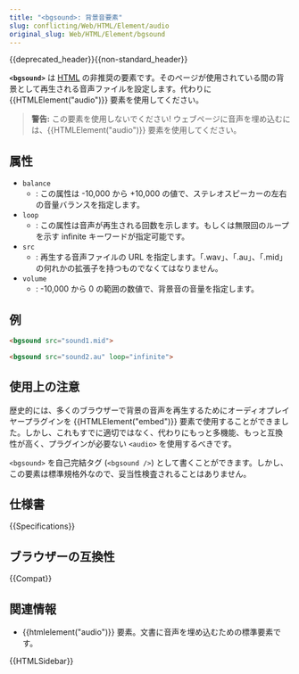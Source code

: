 ```yaml
---
title: "<bgsound>: 背景音要素"
slug: conflicting/Web/HTML/Element/audio
original_slug: Web/HTML/Element/bgsound
---
```


{{deprecated_header}}{{non-standard_header}}

**`<bgsound>`** は [HTML](/ja/docs/Web/HTML) の非推奨の要素です。そのページが使用されている間の背景として再生される音声ファイルを設定します。代わりに {{HTMLElement("audio")}} 要素を使用してください。

> **警告:** この要素を使用しないでください! ウェブページに音声を埋め込むには、{{HTMLElement("audio")}} 要素を使用してください。

## 属性

- `balance`
  - : この属性は -10,000 から +10,000 の値で、ステレオスピーカーの左右の音量バランスを指定します。
- `loop`
  - : この属性は音声が再生される回数を示します。もしくは無限回のループを示す infinite キーワードが指定可能です。
- `src`
  - : 再生する音声ファイルの URL を指定します。「.wav」、「.au」、「.mid」の何れかの拡張子を持つものでなくてはなりません。
- `volume`
  - : -10,000 から 0 の範囲の数値で、背景音の音量を指定します。

## 例

```html
<bgsound src="sound1.mid">

<bgsound src="sound2.au" loop="infinite">
```

## 使用上の注意

歴史的には、多くのブラウザーで背景の音声を再生するためにオーディオプレイヤープラグインを {{HTMLElement("embed")}} 要素で使用することができました。しかし、これもすでに適切ではなく、代わりにもっと多機能、もっと互換性が高く、プラグインが必要ない `<audio>` を使用するべきです。

`<bgsound>` を自己完結タグ (`<bgsound />`) として書くことができます。しかし、この要素は標準規格外なので、妥当性検査されることはありません。

## 仕様書

{{Specifications}}

## ブラウザーの互換性

{{Compat}}

## 関連情報

- {{htmlelement("audio")}} 要素。文書に音声を埋め込むための標準要素です。

{{HTMLSidebar}}
